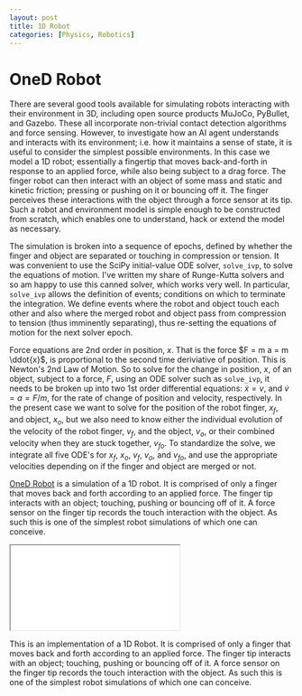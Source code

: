 ```yaml
---
layout: post
title: 1D Robot
categories: [Physics, Robotics]
---
```


OneD Robot
==========

There are several good tools available for simulating robots interacting with their environment in 3D, including open source products MuJoCo, PyBullet, and Gazebo.  These all incorporate non-trivial contact detection algorithms and force sensing.  However, to investigate how an AI agent understands and interacts with its environment; i.e. how it maintains a sense of state, it is useful to consider the simplest possible environments.  In this case we model a 1D robot; essentially a fingertip that moves back-and-forth in response to an applied force, while also being subject to a drag force.  The finger robot can then interact with an object of some mass and static and kinetic friction; pressing or pushing on it or bouncing off it.  The finger perceives these interactions with the object through a force sensor at its tip.  Such a robot and environment model is simple enough to be constructed from scratch, which enables one to understand, hack or extend the model as necessary.  

The simulation is broken into a sequence of epochs, defined by whether the finger and object are separated or touching in compression or tension.  It was convenient to use the SciPy initial-value ODE solver, `solve_ivp`, to solve the equations of motion.  I've written my share of Runge-Kutta solvers and so am happy to use this canned solver, which works very well.  In particular, `solve_ivp` allows the definition of events; conditions on which to terminate the integration.  We define events where the robot and object touch each other and also where the merged robot and object pass from compression to tension (thus imminently separating), thus re-setting the equations of motion for the next solver epoch.

Force equations are 2nd order in position, $x$.  That is the force $F = m a = m \ddot{x}$, is proportional to the second time deriviative of position.  This is Newton's 2nd Law of Motion.  So to solve for the change in position, $x$, of an object, subject to a force, $F$, using an ODE solver such as `solve_ivp`, it needs to be broken up into two 1st order differential equations: $\dot{x} = v$, and $\dot{v} = a = F/m$, for the rate of change of position and velocity, respectively.  In the present case we want to solve for the position of the robot finger, $x_f$, and object, $x_o$, but we also need to know either the individual evolution of the velocity of the robot finger, $v_f$, and the object, $v_o$, or their combined velocity when they are stuck together, $v_{fo}$.  To standardize the solve, we integrate all five ODE's for $x_f$, $x_o$, $v_f$, $v_o$, and $v_{fo}$, and use the appropriate velocities depending on if the finger and object are merged or not.

[OneD Robot](https://github.com/jdsalmonson/py_1d_robot_arm) is a simulation of a 1D robot.  It is comprised of only a finger that moves back and forth according to an applied force.  The finger tip interacts with an object; touching, pushing or bouncing off of it.  A force sensor on the finger tip records the touch interaction with the object.  As such this is one of the simplest robot simulations of which one can conceive.


<div id="iframeDiv">
      <iframe src="../images/oneD_robot/oneD_robot.html"></iframe>
</div>


This is an implementation of a 1D Robot.  It is comprised of only a finger that moves back and forth according to an applied force.  The finger tip interacts with an object; touching, pushing or bouncing off of it.  A force sensor on the finger tip records the touch interaction with the object.  As such this is one of the simplest robot simulations of which one can conceive.

